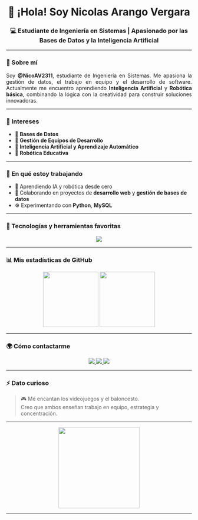 <h1 align="center">👋 ¡Hola! Soy Nicolas Arango Vergara</h1>
<h3 align="center">💻 Estudiante de Ingeniería en Sistemas | Apasionado por las Bases de Datos y la Inteligencia Artificial</h3>

---

### 🌟 Sobre mí

<p align="justify">
Soy <b>@NicoAV2311</b>, estudiante de Ingeniería en Sistemas. Me apasiona la gestión de datos, el trabajo en equipo y el desarrollo de software.  
Actualmente me encuentro aprendiendo <b>Inteligencia Artificial</b> y <b>Robótica básica</b>, combinando la lógica con la creatividad para construir soluciones innovadoras.
</p>

---

### 🎯 Intereses

- 💾 **Bases de Datos**  
- 🤝 **Gestión de Equipos de Desarrollo**  
- 🧠 **Inteligencia Artificial y Aprendizaje Automático**  
- 🤖 **Robótica Educativa**

---

### 🚀 En qué estoy trabajando

- 🌱 Aprendiendo IA y robótica desde cero  
- 💞️ Colaborando en proyectos de **desarrollo web** y **gestión de bases de datos**  
- ⚙️ Experimentando con **Python**, **MySQL**

---

### 🧠 Tecnologías y herramientas favoritas

<p align="center">
  <img src="https://skillicons.dev/icons?i=python,mysql,git,github,pyqt,arduino,LEGO" />
</p>

---

### 📊 Mis estadísticas de GitHub

<p align="center">
  <img height="150em" src="https://github-readme-stats.vercel.app/api?username=NicoAV2311&show_icons=true&theme=tokyonight"/>
  <img height="150em" src="https://github-readme-stats.vercel.app/api/top-langs/?username=NicoAV2311&layout=compact&theme=tokyonight"/>
</p>

---

### 🌍 Cómo contactarme

<p align="center">
  <a href="mailto:nicolas.arangove@amigo.edu.co">
    <img src="https://img.shields.io/badge/Correo-EA4335?style=for-the-badge&logo=gmail&logoColor=white"/>
  </a>
  <a href="https://github.com/NicoAV2311">
    <img src="https://img.shields.io/badge/GitHub-100000?style=for-the-badge&logo=github&logoColor=white"/>
  </a>
  <a href="https://www.linkedin.com/in/](https://www.linkedin.com/in/nicolás-arango-vergara-61b826230">
    <img src="https://img.shields.io/badge/LinkedIn-0077B5?style=for-the-badge&logo=linkedin&logoColor=white"/>
  </a>
</p>

---

### ⚡ Dato curioso

> 🎮 Me encantan los videojuegos y el baloncesto.  
> Creo que ambos enseñan trabajo en equipo, estrategia y concentración.

---

<p align="center">
  <img src="https://media.giphy.com/media/du3J3cXyzhj75IOgvA/giphy.gif" width="220" />
</p>

---

<!---
NicoAV2311/NicoAV2311 is a ✨ special ✨ repository because its `README.md` (this file) appears on your GitHub profile.
You can click the Preview link to take a look at your changes.
--->
